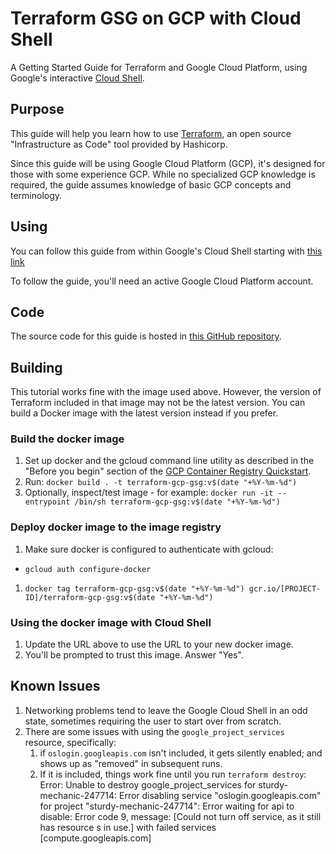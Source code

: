 # Terraform GSG on GCP with Cloud Shell

A Getting Started Guide for Terraform and Google Cloud Platform, using Google's interactive [Cloud Shell](https://cloud.google.com/shell/ "Google Cloud Shell homepage").

## Purpose

This guide will help you learn how to use [Terraform](https://www.terraform.io/intro/index.html "Introduction to Terraform"), an open source "Infrastructure as Code" tool provided by Hashicorp.

Since this guide will be using Google Cloud Platform (GCP), it's designed for those with some experience GCP. While no specialized GCP knowledge is required, the guide assumes knowledge of basic GCP concepts and terminology.

## Using

You can follow this guide from within Google's Cloud Shell starting with [this link](https://console.cloud.google.com/cloudshell/open?cloudshell_image=gcr.io/graphite-cloud-shell-images/terraform:0.12&cloudshell_git_repo=https://github.com/robin-norwood/terraform-getting-started-gcp-cloud-shell&cloudshell_git_branch=master&cloudshell_working_dir=tutorial/&open_in_editor=./tutorial/main.tf&cloudshell_tutorial=./cloudshell_tutorial.md)

To follow the guide, you'll need an active Google Cloud Platform account.

## Code

The source code for this guide is hosted in [this GitHub repository](https://github.com "FIXME: Link to GH repo").

## Building

This tutorial works fine with the image used above. However, the version of Terraform included in that image may not be the latest version. You can build a Docker image with the latest version instead if you prefer.

### Build the docker image

1. Set up docker and the gcloud command line utility as described in the "Before you begin" section of the [GCP Container Registry Quickstart](https://cloud.google.com/container-registry/docs/quickstart "Container Registry Quickstart Documentation").
1. Run: `docker build . -t terraform-gcp-gsg:v$(date "+%Y-%m-%d")`
1. Optionally, inspect/test image - for example:
  `docker run -it --entrypoint /bin/sh terraform-gcp-gsg:v$(date "+%Y-%m-%d")`

### Deploy docker image to the image registry

1. Make sure docker is configured to authenticate with gcloud:
  - `gcloud auth configure-docker`
1. `docker tag terraform-gcp-gsg:v$(date "+%Y-%m-%d") gcr.io/[PROJECT-ID]/terraform-gcp-gsg:v$(date "+%Y-%m-%d")`

### Using the docker image with Cloud Shell

1. Update the URL above to use the URL to your new docker image.
1. You'll be prompted to trust this image. Answer "Yes".

## Known Issues

1. Networking problems tend to leave the Google Cloud Shell in an odd state, sometimes requiring the user to start over from scratch.
1. There are some issues with using the `google_project_services` resource, specifically:
    1. if `oslogin.googleapis.com` isn't included, it gets silently enabled; and shows up as "removed" in subsequent runs.
    1. If it is included, things work fine until you run `terraform destroy`:
    Error: Unable to destroy google_project_services for sturdy-mechanic-247714: Error disabling service "oslogin.googleapis.com" for project "sturdy-mechanic-247714": Error waiting for api to disable: Error code 9, message: [Could not turn off service, as it still has resource s in use.] with failed services [compute.googleapis.com]
